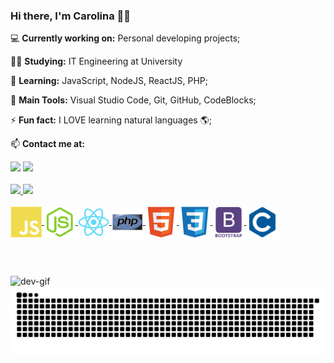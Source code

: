 

### Hi there, I'm Carolina 👩‍💻

💻 **Currently working on:** Personal developing projects;

👩‍🎓 **Studying:** IT Engineering at University

🌱 **Learning:** JavaScript, NodeJS, ReactJS, PHP;

🧰 **Main Tools:** Visual Studio Code, Git, GitHub, CodeBlocks;

⚡ **Fun fact:** I LOVE learning natural languages 🌎;

📫 **Contact me at:**

<div>
    <a href="https://www.linkedin.com/in/ramoncarolina" target="_blank"><img src="https://img.shields.io/badge/LinkedIn-0077B5?style=for-the-badge&logo=linkedin&logoColor=white" target="_blank"></a> 
        <a href="https://carolina-ramon.netlify.app" target="_blank"><img src="https://img.shields.io/badge/Netlify-00C7B7?style=for-the-badge&logo=netlify&logoColor=white" target="_blank"></a> 
    <br>
    <br>
    <a href="https://github.com/CarolinaRamon">
    <img height="180em" src="https://github-readme-stats.vercel.app/api?username=CarolinaRamon&show_icons=true&theme=radical&include_all_commits=true&count_private=true"/>
    <img height="180em" src="https://github-readme-stats.vercel.app/api/top-langs/?username=CarolinaRamon&layout=compact&langs_count=7&theme=radical"/>
</div>

<div style="display: inline_block"><br>
    <img align="center" alt="JS" height="50" width="50" src="https://raw.githubusercontent.com/devicons/devicon/master/icons/javascript/javascript-plain.svg">
    <img align="center" alt="NodeJS" height="50" width="50" src="https://raw.githubusercontent.com/devicons/devicon/master/icons/nodejs/nodejs-original.svg">
    <img align="center" alt="React" height="50" width="50" src="https://raw.githubusercontent.com/devicons/devicon/master/icons/react/react-original.svg">
    <img align="center" alt="PHP" height="50" width="50" src="https://raw.githubusercontent.com/devicons/devicon/master/icons/php/php-original.svg">
    <img align="center" alt="HTML" height="50" width="50" src="https://raw.githubusercontent.com/devicons/devicon/master/icons/html5/html5-original.svg">
    <img align="center" alt="CSS" height="50" width="50" src="https://raw.githubusercontent.com/devicons/devicon/master/icons/css3/css3-original.svg">
    <img align="center" alt="Bootstrap" height="50" width="50" src="https://raw.githubusercontent.com/devicons/devicon/master/icons/bootstrap/bootstrap-plain-wordmark.svg">
    <img align="center" alt="C" height="50" width="50" src="https://raw.githubusercontent.com/devicons/devicon/master/icons/c/c-plain.svg">
    <br>
</div>

##
<br>
<div> 
   <img align="left" alt="dev-gif" src="https://media.giphy.com/media/L1R1tvI9svkIWwpVYr/giphy.gif">
</div>

![Snake animation](https://github.com/CarolinaRamon/CarolinaRamon/blob/output/github-contribution-grid-snake.svg)
